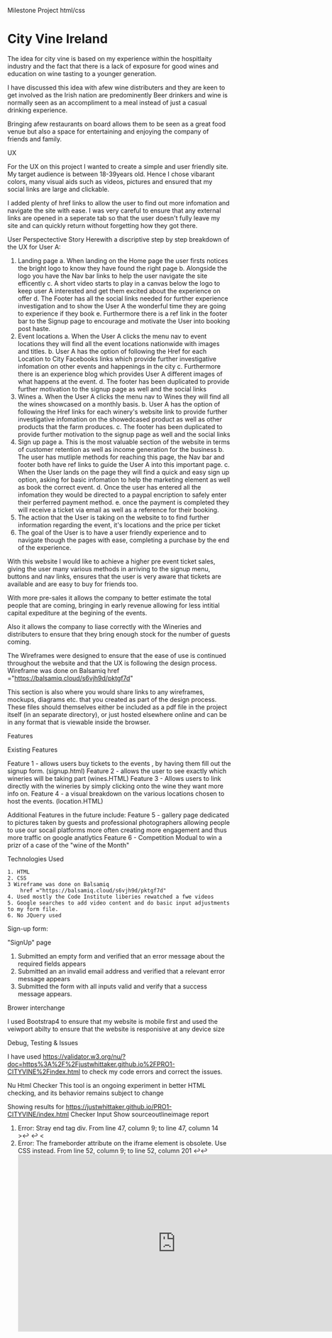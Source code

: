 Milestone Project html/css

<h1>City Vine Ireland</h1>

The idea for city vine is based on my experience within the hospitlaity industry and the
fact that there is a lack of exposure for good wines and education on wine tasting to a younger 
generation.

I have discussed this idea with afew wine distributers and they are keen to get involved 
as the Irish nation are predominently Beer drinkers and wine is normally seen as an 
accompliment to a meal instead of just a casual drinking experience.

Bringing afew restaurants on board allows them to be seen as a great food venue but also a space for 
entertaining and enjoying the company of friends and family.

UX

For the UX on this project I wanted to create a simple and user friendly site.
My target audience is between 18-39years old. Hence I chose vibarant colors, many visual aids 
such as videos, pictures and ensured that my social links are large and clickable.

I added plenty of href links to allow the user to find out more infomation and navigate the 
site with ease. I was very careful to ensure that any external links are opened in a seperate 
tab so that the user doesn't fully leave my site and can quickly return without forgetting how they got there.

User Perspectective Story
Herewith a discriptive step by step breakdown of the UX for User A:
1. Landing page
    a. When landing on the Home page the user firsts notices the bright logo to know they have found the right page
    b. Alongside the logo you have the Nav bar links to help the user navigate the site efficently
    c. A short video starts to play in a canvas below the logo to keep user A interested and get them excited about the experience on offer
    d. The Footer has all the social links needed for further experience investigation and to show the User A the wonderful time they are going to experience if they book
    e. Furthermore there is a ref link in the footer bar to the Signup page to encourage and motivate the User into booking post haste.
2. Event locations
    a. When the User A clicks the menu nav to event locations they will find all the event locations nationwide with images and titles.
    b. User A has the option of following the Href for each Location to City Facebooks links which provide further investigative infomation on other events and happenings in the city
    c. Furthermore there is an experience blog which provides User A different images of what happens at the event.
    d. The footer has been duplicated to provide further motivation to the signup page as well and the social links
3. Wines 
    a. When the User A clicks the menu nav to Wines they will find all the wines showcased on a monthly basis.
    b. User A has the option of following the Href links for each winery's website link to provide further investigative infomation on the showedcased product as well as other products that the farm produces.
    c. The footer has been duplicated to provide further motivation to the signup page as well and the social links
4. Sign up page
    a. This is the most valuable section of the website in terms of customer retention as well as income generation for the business
    b. The user has mutliple methods for reaching this page, the Nav bar and footer both have ref links to guide the User A into this important page.
    c. When the User lands on the page they will find a quick and easy sign up option, asking for basic infomation to help the marketing element as well as book the correct event.
    d. Once the user has entered all the infomation they would be directed to a paypal encription to safely enter their perferred payment method.
    e. once the payment is completed they will receive a ticket via email as well as a reference for their booking.
5. The action that the User is taking on the website to to find further information regarding the event, it's locations and the price per ticket
6. The goal of the User is to have a user friendly experience and to navigate though the pages with ease, completing a purchase by the end of the experience.

With this website I would like to achieve a higher pre event ticket sales,
giving the user many various methods in arriving to the signup menu, buttons and nav links, ensures that the user is very aware that 
tickets are available and are easy to buy for friends too.

With more pre-sales it allows the company to better estimate the total people that are coming,
bringing in early revenue allowing for less intitial capital expediture at the begining of the events.

Also it allows the company to liase correctly with the Wineries and distributers to ensure that they 
bring enough stock for the number of guests coming. 

The Wireframes were designed to ensure that the ease of use is continued throughout the website and that the UX is following the design process.
Wireframe was done on Balsamiq
        href ="https://balsamiq.cloud/s6vjh9d/pktgf7d"


This section is also where you would share links to any wireframes, mockups, diagrams etc. that you created as part of the design process. These files should themselves either be included as a pdf file in the project itself (in an separate directory), or just hosted elsewhere online and can be in any format that is viewable inside the browser.

Features

Existing Features

Feature 1 - allows users buy tickets to the events , by having them fill out the signup form. (signup.html)
Feature 2 - allows the user to see exactly which wineries will be taking part (wines.HTML)
Feature 3 - Allows users to link directly with the wineries by simply clicking onto the wine they want more info on.
Feature 4 - a visual breakdown on the various locations chosen to host the events. (location.HTML)

Additional Features in the future include:
Feature 5 - gallery page dedicated to pictures taken by guests and professional photographers allowing people to use 
            our socail platforms more often creating more engagement and thus more traffic on google anatlytics
Feature 6 - Competition Modual to win a prizr of a case of the "wine of the Month"

Technologies Used

    1. HTML
    2. CSS
    3 Wireframe was done on Balsamiq
        href ="https://balsamiq.cloud/s6vjh9d/pktgf7d" 
    4. Used mostly the Code Institute liberies rewatched a fwe videos
    5. Google searches to add video content and do basic input adjustments to my form file.
    6. No JQuery used

Sign-up form:

"SignUp" page
1. Submitted an empty form and verified that an error message about the required fields appears
2. Submitted an an invalid email address and verified that a relevant error message appears
3. Submitted the form with all inputs valid and verify that a success message appears.

Brower interchange

I used Bootstrap4 to ensure that my website is mobile first and used the veiwport abilty to ensure that the website is responisive at any device size

Debug, Testing & Issues

I have used https://validator.w3.org/nu/?doc=https%3A%2F%2Fjustwhittaker.github.io%2FPRO1-CITYVINE%2Findex.html to check my code errors and correct the issues.

Nu Html Checker
This tool is an ongoing experiment in better HTML checking, and its behavior remains subject to change

Showing results for https://justwhittaker.github.io/PRO1-CITYVINE/index.html
Checker Input
Show sourceoutlineimage report
1. Error: Stray end tag div.
        From line 47, column 9; to line 47, column 14
        >↩        </div>↩    <
2. Error: The frameborder attribute on the iframe element is obsolete. Use CSS instead.
        From line 52, column 9; to line 52, column 201
        ↩↩        <iframe width="709" height="399" src="https://www.youtube.com/embed/F-5HwTNK2Ug" frameborder="0" allow="accelerometer; autoplay; encrypted-media; gyroscope; picture-in-picture" allowfullscreen>↩     
    Warning: Section lacks heading. Consider using h2-h6 elements to add identifying headings to all sections.
        From line 50, column 5; to line 50, column 43
        ns-->↩    <section class="container-fluid video">↩↩    
3. Error: Element h2 not allowed as child of element span in this context. (Suppressing further errors from this subtree.)
        From line 58, column 19; to line 58, column 47
        <span><h2 class="location-heading">Choose
    Content model for element span:
        Phrasing content.
4. Error: Element p not allowed as child of element span in this context. (Suppressing further errors from this subtree.)
        From line 59, column 17; to line 59, column 38
        <p class="location-p">Catch 
    Contexts in which element p may be used:
        Where flow content is expected.
    Content model for element span:
        Phrasing content.
5. Error: Attribute href not allowed on element button at this point.
        From line 70, column 17; to line 70, column 59
        <button href="signup.html" class="button" >Buy Ti
    Attributes for element button:
        Global attributes
        disabled — Whether the form control is disabled
        form — Associates the element with a form element
        formaction — URL to use for form submission
        formenctype — Entry list encoding type to use for form submission
        formmethod — Variant to use for form submission
        formnovalidate — Bypass form control validation for form submission
        formtarget — Browsing context for form submission
        name — Name of the element to use for form submission and in the form.elements API
        type — Type of button
        value — Value to be used for form submission
6. Error: Element p not allowed as child of element h5 in this context. (Suppressing further errors from this subtree.)
        From line 90, column 50; to line 90, column 52
        Copyright <p>all ri
    Contexts in which element p may be used:
        Where flow content is expected.
Document checking completed.

Used the HTML parser. Externally specified character encoding was utf-8.

1. I found it difficult to ensure that the text-decoration was removed from the wineries web references on the wines page
        it also took me awhile to figure out the gallery method to ensure a good flow to the veiw.

2. Debug issues found
     File "/tmp/vscode-extensions/ms-python.python@2019.11.50794/extension/pythonFiles/lib/python/new_ptvsd/wheels/ptvsd/../ptvsd/server/cli.py", line 204, in run_file
        runpy.run_path(options.target, run_name="__main__")
    File "/home/gitpod/.pyenv/versions/3.7.7/lib/python3.7/runpy.py", line 261, in run_path
        code, fname = _get_code_from_file(run_name, path_name)
    File "/home/gitpod/.pyenv/versions/3.7.7/lib/python3.7/runpy.py", line 236, in _get_code_from_file
        code = compile(f.read(), fname, 'exec')
    File "/workspace/PRO1-CITYVINE/README.md", line 1
        Milestone Project html/css
    SyntaxError: invalid syntax

Deployment
I used Github pages in Github to control the deployment of the website.
    You will find the deployment at https://justwhittaker.github.io/PRO1-CITYVINE/ 

Herewith a step by step guide to setup GitHub deployment
1. Go to the project repository in GitHub.
2. Go to your project's Code & Deploys page, in the Repository tab.
3. Click the CONNECT TO GITHUB button to connect your project with GitHub. 
4. Connect to one of your GitHub repositories.
5. Configure the deploy options. 
    if you prefer, you can select a particular branch instead of the master one.
    You can also disable automatic deploys. In this case, you can deploy your project manually by clicking the Deploy this branch button
6. Deploy your project.
    After you've triggered the deployment, you can follow it and also view the details about the build process
That’s it! Your website is deployed to the Internet! You and anyone with whom you share this link can view your 
project by navigating in your browser to the URL http://<your-github-username>.github.io.

Credits

Content
text for Location.html was copied from quotefancy
"Life is too short to drink bad wine"_Johann Wolfgang Van Goete
https://quotefancy.com/quote/839582/Johann-Wolfgang-von-Goethe-Life-is-too-short-to-drink-bad-wine

Media
The photos used in this site were obtained from:

video used to embed
    Was created using promo and launched onto Youtube
    https://www.youtube.com/embed/F-5HwTNK2Ug

background image
https://www.google.com/url?sa=i&url=https%3A%2F%2Fwww.independent.co.uk%2Flife-style%2Ffood-and-drink%2Fdrinking-wine-beer-makes-you-more-creative-australian-study-mathias-benedek-a7883826.html&psig=AOvVaw3R42qFUC2TjK5IDt3gDCUc&ust=1585266695179000&source=images&cd=vfe&ved=0CAIQjRxqFwoTCKCF2ezotugCFQAAAAAdAAAAABAD

Location images

Dublin
Viagem.com
https://viagemeturismo.abril.com.br/cidades/dublin-4/
https://abrilviagemeturismo.files.wordpress.com/2016/12/stockbyte.jpg?quality=70&strip=info&w=680&h=453&crop=1

Galway
www.irishtimes.com
https://www.irishtimes.com/life-and-style/travel/ireland/galway-ranked-among-world-s-top-cities-for-2020-by-lonely-planet-1.4058093
https://www.irishtimes.com/polopoly_fs/1.4058092.1571674612!/image/image.jpg_gen/derivatives/box_620_330/image.jpg

Cork
www.irishtimes.com
https://www.irishtimes.com/sponsored/ulster-bank/quality-of-life-cheaper-housing-and-jobs-puts-cork-firmly-on-first-time-buyer-s-map-1.3671728
https://www.irishtimes.com/polopoly_fs/1.3671744.1540219115!/image/image.jpg_gen/derivatives/box_620_330/image.jpg

Experience
www.foodandwine.ie
https://foodandwine.ie/australian-wine-tasting-meet-winemakers-and-taste-a-selection-of-250-wines
https://foodandwine.ie/uploads/assets/2019/1/C.Wine_Tasting.jpg

Wine pictures gallery

https://www.waitrose.com/ecom/products/reyneke-organic-cabernet-merlot/650833-691724-691725
reyneke wines
https://www.reynekewines.co.za/

https://www.waitrose.com/ecom/products/villa-maria-private-bin-merlot-75cl/008259-3929-3930
villa maria wines
https://www.villamaria.co.nz/

https://www.waitrose.com/ecom/products/darkhorsewine
https://duetogsaij514.cloudfront.net/images/products/11/LN_863072_BP_11.jpg
dark horse california
http://www.darkhorsewine.ie/

https://www.waitrose.com/ecom/products/campo-viejo-rioja-tempranillo/032705-15995-15996
https://duetogsaij514.cloudfront.net/images/products/11/LN_032705_BP_11.jpg
campo viejo spain
https://www.campoviejo.com/en

https://www.waitrose.com/ecom/products/villa-antinori-rosso-tuscany-italy/082394-41915-41916
https://d1ycl3zewbvuig.cloudfront.net/images/products/11/LN_082394_BP_11.jpg
villa antinori italy
https://www.antinori.it/en/vino/villa-antinori-rosso-en/

https://d1ycl3zewbvuig.cloudfront.net/images/products/11/LN_561355_BP_11.jpg
georg mosbacher germany wines
https://www.georg-mosbacher.de/en/index.php 

https://www.waitrose.com/ecom/products/blason-du-rhone-chateauneuf-du-pape/784645-129494-129495
(https://d25hqtnqp5nl24.cloudfront.net/images/products/11/LN_784645_BP_11.jpg)
Blason-du-rhone france
https://www.waitrose.com/ecom/products/blason-du-rhone-cotes-du-rhone-villages/369052-276272-276273

https://d3l6n8hsebkot8.cloudfront.net/images/products/11/LN_583035_BP_11.jpg
Orovela sapavari georgia
http://www.orovela.com/

Acknowledgements
I received further coding assitance from
    1. Pro git (shared by my mentor)
    2. Assitance to embed a video from tutorialspoint.com
        video embed
            https://www.tutorialspoint.com/How-to-embed-a-video-using-HTML-code
    3. Promo.com was used to create the orignal video
    4. Waitrose.com was used to collect all the images needed for the wines gallery
    5. independent.co.uk was used for the background image.
    6. www.w3schools.com - Assitance to understand the code for Qty: signup.html
            https://www.w3schools.com/html/html_form_input_types.asp
    7. https://uicookies.com/css-glow-effects/ - assitance to understand the code for hover effects
    8. https://css-tricks.com/snippets/css/media-queries-for-standard-devices/
    9. https://www.w3schools.com/bootstrap/bootstrap_carousel.asp 
